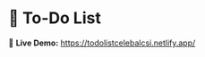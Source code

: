 <!DOCTYPE html>
<html lang="en">
<head>
  <meta charset="UTF-8" />
  <meta name="viewport" content="width=device-width, initial-scale=1.0" />
</head>
<body>

  <h1>📝 To-Do List</h1>

  <p>
    🚀 <strong>Live Demo:</strong>
    <a href="https://todolistcelebalcsi.netlify.app/" target="_blank">
      https://todolistcelebalcsi.netlify.app/
    </a>
  </p>


</body>
</html>
